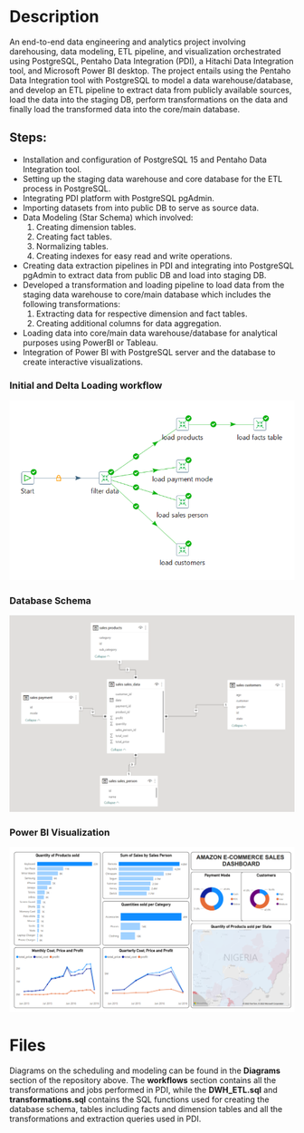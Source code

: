 # Description
An end-to-end data engineering and analytics project involving darehousing, data modeling, ETL pipeline, and visualization orchestrated using PostgreSQL, Pentaho Data Integration (PDI), a Hitachi Data Integration tool, and Microsoft Power BI desktop. The project entails using the Pentaho Data Integration tool with PostgreSQL to model a data warehouse/database, and develop an ETL pipeline to extract data from publicly available sources, load the data into the staging DB, perform transformations on the data and finally load the transformed data into the core/main database.

## Steps:
- Installation and configuration of PostgreSQL 15 and Pentaho Data Integration tool.
- Setting up the staging data warehouse and core database for the ETL process in PostgreSQL.
- Integrating PDI platform with PostgreSQL pgAdmin.
- Importing datasets from into public DB to serve as source data.
- Data Modeling (Star Schema) which involved:
	1. Creating dimension tables.
	2. Creating fact tables.
	3. Normalizing tables.
	4. Creating indexes for easy read and write operations.
- Creating data extraction pipelines in PDI and integrating into PostgreSQL pgAdmin to extract data from public DB and load into staging DB.
- Developed a transformation and loading pipeline to load data from the staging data warehouse to core/main database which includes the following transformations:
	1. Extracting data for respective dimension and fact tables.
	2. Creating additional columns for data aggregation.
- Loading data into core/main data warehouse/database for analytical purposes using PowerBI or Tableau.
- Integration of Power BI with PostgreSQL server and the database to create interactive visualizations.

### Initial and Delta Loading workflow
![](Diagrams/core_DB_workflow.png)

### Database Schema
![](Diagrams/power_BI_schema.png)

### Power BI Visualization
![](Visualization/sales_chart.png)

# Files
Diagrams on the scheduling and modeling can be found in the **Diagrams** section of the repository above. The **workflows** section contains all the transformations and jobs performed in PDI, while the **DWH_ETL.sql** and **transformations.sql** contains the SQL functions used for creating the database schema, tables including facts and dimension tables and all the transformations and extraction queries used in PDI.


